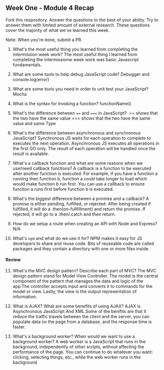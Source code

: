 ## Week One - Module 4 Recap

Fork this respository. Answer the questions to the best of your ability. Try to answer them with limited amount of external research. These questions cover the majority of what we've learned this week. 

Note: When you're done, submit a PR. 

1. What's the most useful thing you learned from completing the intermission week work?
  The most useful thing I learned from completing the intermissionw week work was basic Javascript fundamentals.

2. What are some tools to help debug JavaScript code?
  Debugger and console.log(error)

3. What are some tools you need in order to unit test your JavaScript?
  Mocha

4. What is the syntax for invoking a function?
  functionName()
  
5. What's the difference between `==` and `===` in JavaScript?
  == shows that the two have the same value
  === shows that the two have the same value and same Type

6. What's the difference between asynchronous and synchronous JavaScript? 
  Synchronous JS waits for each operation to complete to executes the next operation.
  Asynchronous JS executes all operations in the first GO only. The result of each operation will be handled once the result is available.

7. What's a callback function and what are some reasons when we use/need callback functions?
  A callback is a function to be executed after another function is executed. For example, if you have a function a running then function b, function a could take longer to load which would make function b run first. You can use a callback to ensure function a runs first before function b is executed.

8. What's the biggest difference between a promise and a callback?
  A promise is either pending, fulfilled, or rejected. After being created if fulfilled, it will do a .then(on-fullfillment) and return the promise. If rejected, it will go to a .then/.catch and then return.

9. How do we setup a route when creating an API with Node and Express?
  N/A

10. What's `npm` and what do we use it for?
  NPM makes it easy for JS developers to share and reuse code. Bits of reuseable code are called packages and they contain a directory with one or more files inside.

#### Review  
11. What's the MVC design pattern? Describe each part of MVC?
  The MVC design pattern stand for Model View Controller. The model is the central component of the pattern that manages the data and logic of the app.The controller accepts input and converts it to commands for the model or view. Lastly, the view is the output representation of information.

12. What is AJAX? What are some benefits of using AJAX?
  AJAX is Asynchronous JavaScript And XML.Some of the benifits are that it reduce the traffic travels between the client and the server, you can populate data on the page from a database, and the response time is faster.

13. What's a background worker? When would we want to use a background worker?
  A web worker is a JavaScript that runs in the background, independently of other scripts, without affecting the performance of the page. You can continue to do whatever you want: clicking, selecting things, etc., while the web worker runs in the background

